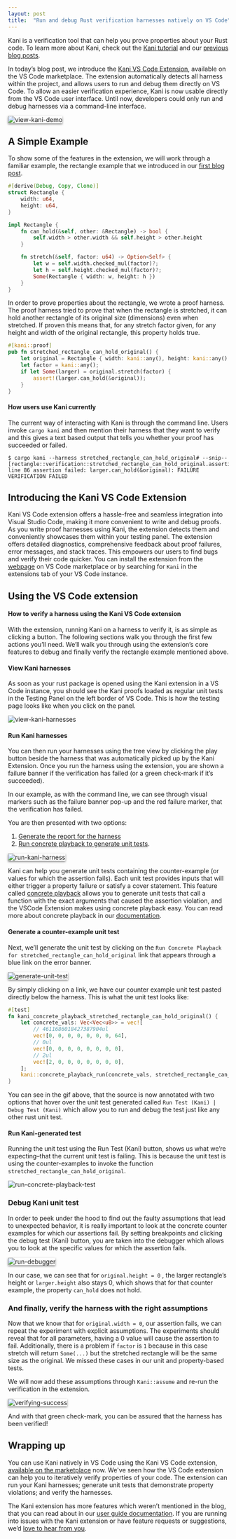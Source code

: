 ```yaml
---
layout: post
title:  "Run and debug Rust verification harnesses natively on VS Code"
---
```


Kani is a verification tool that can help you prove properties about your Rust code. To learn more about Kani, check out the [Kani tutorial](https://model-checking.github.io/kani/kani-tutorial.html) and our [previous blog posts](https://model-checking.github.io/kani-verifier-blog/).

In today’s blog post, we introduce the [Kani VS Code Extension](https://marketplace.visualstudio.com/items?itemName=model-checking.kani-vscode-extension), available on the VS Code marketplace. The extension automatically detects all harness within the project, and allows users to run and debug them directly on VS Code. To allow an easier verification experience, Kani is now usable directly from the VS Code user interface. Until now, developers could only run and debug harnesses via a command-line interface.

<img src="{{site.baseurl | prepend: site.url}}/assets/images/vs-code-images/kani-demo.gif" style="box-shadow: 0 2px 4px rgba(0, 0, 0, 0.5);" alt="view-kani-demo" />

## A Simple Example

To show some of the features in the extension, we will work through a familiar example, the rectangle example that we introduced in our [first blog post](https://model-checking.github.io/kani-verifier-blog/2022/05/04/announcing-the-kani-rust-verifier-project.html).

```rust
#[derive(Debug, Copy, Clone)]
struct Rectangle {
    width: u64,
    height: u64,
}

impl Rectangle {
    fn can_hold(&self, other: &Rectangle) -> bool {
        self.width > other.width && self.height > other.height
    }

    fn stretch(&self, factor: u64) -> Option<Self> {
        let w = self.width.checked_mul(factor)?;
        let h = self.height.checked_mul(factor)?;
        Some(Rectangle { width: w, height: h })
    }
}
```

In order to prove properties about the rectangle, we wrote a proof harness. The proof harness tried to prove that when the rectangle is stretched, it can hold another rectangle of its original size (dimensions) even when stretched. If proven this means that, for any stretch factor given, for any height and width of the original rectangle, this property holds true.

```rust
#[kani::proof]
pub fn stretched_rectangle_can_hold_original() {
    let original = Rectangle { width: kani::any(), height: kani::any() };
    let factor = kani::any();
    if let Some(larger) = original.stretch(factor) {
        assert!(larger.can_hold(&original));
    }
}
```

#### How users use Kani currently

The current way of interacting with Kani is through the command line. Users invoke `cargo kani` and then mention their harness that they want to verify and this gives a text based output that tells you whether your proof has succeeded or failed.

```
$ cargo kani --harness stretched_rectangle_can_hold_original# --snip--
[rectangle::verification::stretched_rectangle_can_hold_original.assertion.1] line 86 assertion failed: larger.can_hold(&original): FAILURE
VERIFICATION FAILED
```

## Introducing the Kani VS Code Extension

Kani VS Code extension offers a hassle-free and seamless integration into Visual Studio Code, making it more convenient to write and debug proofs. As you write proof harnesses using Kani, the extension detects them and conveniently showcases them within your testing panel. The extension offers detailed diagnostics, comprehensive feedback about proof failures, error messages, and stack traces. This empowers our users to find bugs and verify their code quicker. You can install the extension from the [webpage](https://marketplace.visualstudio.com/items?itemName=model-checking.kani-vscode-extension) on VS Code marketplace or by searching for `Kani` in the extensions tab of your VS Code instance.

## Using the VS Code extension

#### How to verify a harness using the Kani VS Code extension

With the extension, running Kani on a harness to verify it, is as simple as clicking a button. The following sections walk you through the first few actions you’ll need. We’ll walk you through using the extension’s core features to debug and finally verify the rectangle example mentioned above.

#### View Kani harnesses

As soon as your rust package is opened using the Kani extension in a VS Code instance, you should see the Kani proofs loaded as regular unit tests in the Testing Panel on the left border of VS Code. This is how the testing page looks like when you click on the panel.

<img src="{{site.baseurl | prepend: site.url}}/assets/images/vs-code-images/view-kani-harnesses.png" alt="view-kani-harnesses" />

#### Run Kani harnesses

You can then run your harnesses using the tree view by clicking the play button beside the harness that was automatically picked up by the Kani Extension. Once you run the harness using the extension, you are shown a failure banner if the verification has failed (or a green check-mark if it’s succeeded).

In our example, as with the command line, we can see through visual markers such as the failure banner pop-up and the red failure marker, that the verification has failed.

You are then presented with two options:

1. [Generate the report for the harness](https://github.com/model-checking/kani-vscode-extension/blob/main/docs/user-guide.md#view-trace-report)
2. [Run concrete playback to generate unit tests](https://github.com/model-checking/kani-vscode-extension/blob/main/docs/user-guide.md#use-concrete-playback-to-debug-a-kani-harness).

<img src="{{site.baseurl | prepend: site.url}}/assets/images/vs-code-images/run-kani-harness.gif" style="box-shadow: 0 2px 4px rgba(0, 0, 0, 0.5);" alt="run-kani-harness" />

Kani can help you generate unit tests containing the counter-example (or values for which the assertion fails). Each unit test provides inputs that will either trigger a property failure or satisfy a cover statement. This feature called [concrete playback](https://model-checking.github.io/kani-verifier-blog/2022/09/22/internship-projects-2022-concrete-playback.html) allows you to generate unit tests that call a function with the exact arguments that caused the assertion violation, and the VSCode Extension makes using concrete playback easy. You can read more about concrete playback in our [documentation](https://model-checking.github.io/kani/debugging-verification-failures.html).

#### Generate a counter-example unit test

Next, we’ll generate the unit test by clicking on the `Run Concrete Playback for stretched_rectangle_can_hold_original` link that appears through a blue link on the error banner.

<img src="{{site.baseurl | prepend: site.url}}/assets/images/vs-code-images/generate-counter-example.gif" style="box-shadow: 0 2px 4px rgba(0, 0, 0, 0.5);" alt="generate-unit-test" />

By simply clicking on a link, we have our counter example unit test pasted directly below the harness. This is what the unit test looks like:

```rust
#[test]
fn kani_concrete_playback_stretched_rectangle_can_hold_original() {
    let concrete_vals: Vec<Vec<u8>> = vec![
        // 4611686018427387904ul
        vec![0, 0, 0, 0, 0, 0, 0, 64],
        // 0ul
        vec![0, 0, 0, 0, 0, 0, 0, 0],
        // 2ul
        vec![2, 0, 0, 0, 0, 0, 0, 0],
    ];
    kani::concrete_playback_run(concrete_vals, stretched_rectangle_can_hold_original);
}
```

 You can see in the gif above, that the source is now annotated with two options that hover over the unit test generated called  `Run Test (Kani) | Debug Test (Kani)` which allow you to run and debug the test just like any other rust unit test.

#### Run Kani-generated test

Running the unit test using the Run Test (Kani) button, shows us what we’re expecting–that the current unit test is failing. This is because the unit test is using the counter-examples to invoke the function `stretched_rectangle_can_hold_original`.

<img src="{{site.baseurl | prepend: site.url}}/assets/images/vs-code-images/run-concrete-playback-test.png" alt="run-concrete-playback-test" />

### Debug Kani unit test

In order to peek under the hood to find out the faulty assumptions that lead to unexpected behavior, it is really important to look at the concrete counter examples for which our assertions fail. By setting breakpoints and clicking the debug test (Kani) button, you are taken into the debugger which allows you to look at the specific values for which the assertion fails.

<img src="{{site.baseurl | prepend: site.url}}/assets/images/vs-code-images/run-debugger.gif" style="box-shadow: 0 2px 4px rgba(0, 0, 0, 0.5);" alt="run-debugger" />

In our case, we can see that for `original.height = 0` , the larger rectangle’s height or `larger.height` also stays 0, which shows that for that counter example, the property `can_hold`  does not hold.

### And finally, verify the harness with the right assumptions

Now that we know that for `original.width = 0`, our assertion fails, we can repeat the experiment with explicit assumptions.  The experiments should reveal that for all parameters, having a 0 value will cause the assertion to fail. Additionally, there is a problem if `factor` is `1` because in this case stretch will return `Some(...)` but the stretched rectangle will be the same size as the original. We missed these cases in our unit and property-based tests.

We will now add these assumptions through `Kani::assume` and re-run the verification in the extension.

<img src="{{site.baseurl | prepend: site.url}}/assets/images/vs-code-images/verifying-success.gif" style="box-shadow: 0 2px 4px rgba(0, 0, 0, 0.5);" alt="verifying-success" />

And with that green check-mark, you can be assured that the harness has been verified!


## Wrapping up

You can use Kani natively in VS Code using the Kani VS Code extension, [available on the marketplace](https://marketplace.visualstudio.com/items?itemName=model-checking.kani-vscode-extension) now. We've seen how the VS Code extension can help you to iteratively verify properties of your code. The extension can run your Kani harnesses; generate unit tests that demonstrate property violations; and verify the harnesses.

The Kani extension has more features which weren’t mentioned in the blog, that you can read about in our [user guide documentation](https://github.com/model-checking/kani-vscode-extension/blob/main/docs/user-guide.md). If you are running into issues with the Kani extension or have feature requests or suggestions, we’d [love to hear from you](https://github.com/model-checking/kani-vscode-extension/issues).
